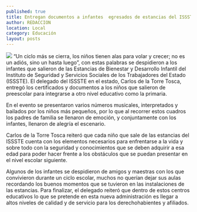 ```yaml
---
published: true
title: Entregan documentos a infantes  egresados de estancias del ISSSTE
author: REDACCION
location: Local
category: Educación
layout: posts
---
```


![](http://i.imgur.com/Hq4DU9Pm.jpg)
“Un ciclo más se cierra, los niños tienen alas para volar y crecer; no es un adiós, sino un hasta luego”, con estas palabras se despidieron a los infantes que salieron de las Estancias de Bienestar y Desarrollo Infantil del Instituto de Seguridad y Servicios Sociales de los Trabajadores del Estado (ISSSTE).
El delegado del ISSSTE en el estado, Carlos de la Torre Tosca, entregó los certificados y documentos a los niños que salieron de preescolar para integrarse a otro nivel educativo como la primaria.

En el evento se presentaron varios números musicales, interpretados y bailados por los niños más pequeños, por lo que al recorrer estos cuadros los padres de familia se llenaron de emoción, y conjuntamente con los infantes, llenaron de alegría el escenario.

Carlos de la Torre Tosca reiteró que cada niño que sale de las estancias del ISSSTE cuenta con los elementos necesarios para enfrentarse a la vida y sobre todo con la seguridad y conocimientos que se deben adquirir a esa edad para poder hacer frente a los obstáculos que se puedan presentar en el nivel escolar siguiente.

Algunos de los infantes se despidieron de amigos y maestras con los que convivieron durante un ciclo escolar, muchos no querían dejar sus aulas recordando los buenos momentos que se tuvieron en las instalaciones de las estancias.
Para finalizar, el delegado reiteró que dentro de estos centros educativos lo que se pretende en esta nueva administración es llegar a altos niveles de calidad y de servicio para los derechohabientes y afiliados.
